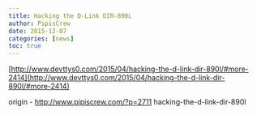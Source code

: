 ```yaml
---
title: Hacking the D-Link DIR-890L
author: PipisCrew
date: 2015-12-07
categories: [news]
toc: true
---
```


[http://www.devttys0.com/2015/04/hacking-the-d-link-dir-890l/#more-2414](http://www.devttys0.com/2015/04/hacking-the-d-link-dir-890l/#more-2414)

origin - http://www.pipiscrew.com/?p=2711 hacking-the-d-link-dir-890l